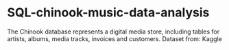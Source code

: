 # SQL-chinook-music-data-analysis
The Chinook database represents a digital media store, including tables for artists, albums, media tracks, invoices and customers.
Dataset from: Kaggle
